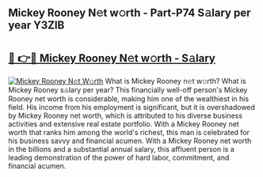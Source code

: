 ## Mickey Rooney N𝚎t w𝚘rth - Part-P74 S𝚊lary per year Y3ZlB

# <h2><a href="http://gc1huu.nevu.top/?p=Mickey+Rooney">🔗 👉🔴 Mickey Rooney N𝚎t w𝚘rth - S𝚊lary</a></h2>

[![Mickey Rooney N𝚎t W𝚘rth](https://i.imgur.com/Oavwk0R.jpeg)](http://gc1huu.nevu.top/?p=Mickey+Rooney)
What is Mickey Rooney n𝚎t w𝚘rth? What is Mickey Rooney s𝚊lary per year?
This financially well-off person's Mickey Rooney net worth is considerable, making him one of the wealthiest in his field. His income from his employment is significant, but it is overshadowed by Mickey Rooney net worth, which is attributed to his diverse business activities and extensive real estate portfolio. With a Mickey Rooney net worth that ranks him among the world's richest, this man is celebrated for his business savvy and financial acumen. With a Mickey Rooney net worth in the billions and a substantial annual salary, this affluent person is a leading demonstration of the power of hard labor, commitment, and financial acumen.
